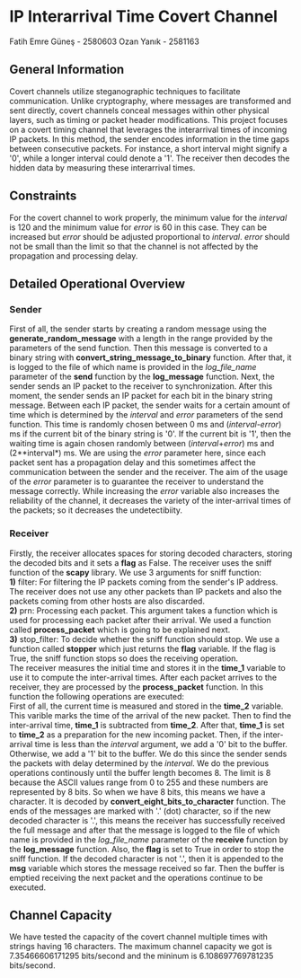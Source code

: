 # IP Interarrival Time Covert Channel
Fatih Emre Güneş - 2580603
Ozan Yanık - 2581163

## General Information

Covert channels utilize steganographic techniques to facilitate communication. Unlike cryptography, where messages are transformed and sent directly, covert channels conceal messages within other physical layers, such as timing or packet header modifications. This project focuses on a covert timing channel that leverages the interarrival times of incoming IP packets. In this method, the sender encodes information in the time gaps between consecutive packets. For instance, a short interval might signify a '0', while a longer interval could denote a '1'. The receiver then decodes the hidden data by measuring these interarrival times.

## Constraints

For the covert channel to work properly, the minimum value for the *interval* is 120 and the minimum value for *error* is 60 in this case. They can be increased but *error* should be adjusted proportional to *interval*. *error* should not be small than the limit so that the channel is not affected by the propagation and processing delay.

## Detailed Operational Overview

### Sender 

First of all, the sender starts by creating a random message using the **generate_random_message** with a length in the range provided by the parameters of the send function. Then this message is converted to a binary string with **convert_string_message_to_binary** function. After that, it is logged to the file of which name is provided in the *log_file_name* parameter of the **send** function by the **log_message** function. Next, the sender sends an IP packet to the receiver to synchronization.
After this moment, the sender sends an IP packet for each bit in the binary string message. Between each IP packet, the sender waits for a certain amount of time which is determined by the *interval* and *error* parameters of the send function. This time is randomly chosen between 0 ms and (*interval*-*error*) ms if the current bit of the binary string is '0'. If the current bit is '1', then the waiting time is again chosen randomly between (*interval*+*error*) ms and (2**interval*) ms. 
We are using the *error* parameter here, since each packet sent has a propagation delay and this sometimes affect the communication between the sender and the receiver. The aim of the usage of the *error* parameter is to guarantee the receiver to understand the message correctly. While increasing the *error* variable also increases the reliability of the channel, it decreases the variety of the inter-arrival times of the packets; so it decreases the undetectibiity.

### Receiver

Firstly, the receiver allocates spaces for storing decoded characters, storing the decoded bits and it sets a **flag** as False. The receiver uses the sniff function of the **scapy** library. We use 3 arguments for sniff function:\
**1)** filter: For filtering the IP packets coming from the sender's IP address. The receiver does not use any other packets than IP packets and also the packets coming from other hosts are also discarded.\
**2)** prn: Processing each packet. This argument takes a function which is used for processing each packet after their arrival. We used a function called **process_packet** which is going to be explained next.\
**3)** stop_filter: To decide whether the sniff function should stop. We use a function called **stopper** which just returns the **flag** variable. If the flag is True, the sniff function stops so does the receiving operation.\
The receiver measures the initial time and stores it in the **time_1** variable to use it to compute the inter-arrival times.
After each packet arrives to the receiver, they are processed by the **process_packet** function. In this function the following operations are executed:\
First of all, the current time is measured and stored in the **time_2** variable. This varible marks the time of the arrival of the new packet. Then to find the inter-arrival time, **time_1** is subtracted from **time_2**. After that, **time_1** is set to **time_2** as a preparation for the new incoming packet. Then, if the inter-arrival time is less than the *interval* argument, we add a '0' bit to the buffer. Otherwise, we add a '1' bit to the buffer. We do this since the sender sends the packets with delay determined by the *interval*. We do the previous operations continously until the buffer length becomes 8. The limit is 8 because the ASCII values range from 0 to 255 and these numbers are represented by 8 bits. So when we have 8 bits, this means we have a character. It is decoded by **convert_eight_bits_to_character** function. The ends of the messages are marked with '.' (dot) character, so if the new decoded character is '.', this means the receiver has successfully received the full message and after that the message is logged to the file of which name is provided in the *log_file_name* parameter of the **receive** function by the **log_message** function. Also, the **flag** is set to True in order to stop the sniff function. If the decoded character is not '.', then it is appended to the **msg** variable which stores the message received so far. Then the buffer is emptied receiving the next packet and the operations continue to be executed.

## Channel Capacity

We have tested the capacity of the covert channel multiple times with strings having 16 characters. The maximum channel capacity we got is 7.35466606171295 bits/second and the mininum is 6.108697769781235 bits/second.
